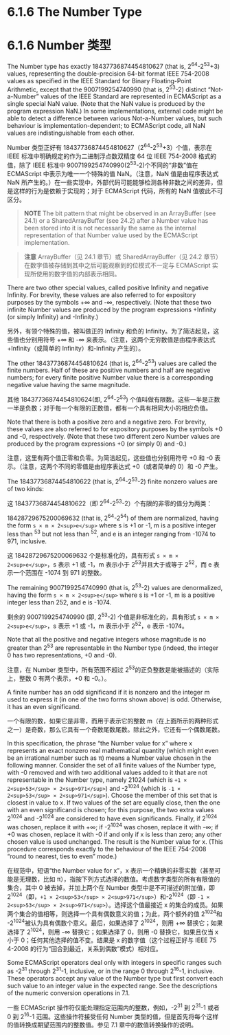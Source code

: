 # 6.1.6 The Number Type

# 6.1.6 Number 类型

The Number type has exactly 18437736874454810627 (that is, 2<sup>64</sup>-2<sup>53</sup>+3) values, representing the double-precision 64-bit format IEEE 754-2008 values as specified in the IEEE Standard for Binary Floating-Point Arithmetic, except that the 9007199254740990 (that is, 2<sup>53</sup>-2) distinct “Not-a-Number” values of the IEEE Standard are represented in ECMAScript as a single special NaN value. (Note that the NaN value is produced by the program expression NaN.) In some implementations, external code might be able to detect a difference between various Not-a-Number values, but such behaviour is implementation-dependent; to ECMAScript code, all NaN values are indistinguishable from each other.

Number 类型正好有 18437736874454810627（2<sup>64</sup>-2<sup>53</sup>+3）个值，表示在 IEEE 标准中明确规定的作为二进制浮点数双精度 64 位 IEEE 754-2008 格式的值，除了 IEEE 标准中 9007199254740990(2<sup>53</sup>-2)个不同的“非数”值在 ECMAScript 中表示为唯一一个特殊的值 NaN。（注意，NaN 值是由程序表达式 NaN 所产生的。）在一些实现中，外部代码可能能够检测各种非数之间的差异，但是这样的行为是依赖于实现的；对于 ECMAScript 代码，所有的 NaN 值彼此不可区分。

> **NOTE** The bit pattern that might be observed in an ArrayBuffer (see 24.1) or a SharedArrayBuffer (see 24.2) after a Number value has been stored into it is not necessarily the same as the internal representation of that Number value used by the ECMAScript implementation.

> **注意** ArrayBuffer（见 24.1 章节）或 SharedArrayBuffer（见 24.2 章节）在数字值被存储到其中之后可能观察到的位模式不一定与 ECMAScript 实现所使用的数字值的内部表示相同。

There are two other special values, called positive Infinity and negative Infinity. For brevity, these values are also referred to for expository purposes by the symbols +∞ and -∞, respectively. (Note that these two infinite Number values are produced by the program expressions +Infinity (or simply Infinity) and -Infinity.)

另外，有领个特殊的值，被叫做正的 Infinity 和负的 Infinity。为了简洁起见，这些值也分别用符号 +∞ 和 -∞ 来表示。（注意，这两个无穷数值是由程序表达式 +Infinity（或简单的 Infinity）和-Infinity 产生的）。

The other 18437736874454810624 (that is, 2<sup>64</sup>-2<sup>53</sup>) values are called the finite numbers. Half of these are positive numbers and half are negative numbers; for every finite positive Number value there is a corresponding negative value having the same magnitude.

其他 18437736874454810624(即, 2<sup>64</sup>-2<sup>53</sup>) 个值叫做有限数。这些一半是正数一半是负数；对于每一个有限的正数值，都有一个具有相同大小的相应负值。

Note that there is both a positive zero and a negative zero. For brevity, these values are also referred to for expository purposes by the symbols +0 and -0, respectively. (Note that these two different zero Number values are produced by the program expressions +0 (or simply 0) and -0.)

注意，这里有两个值正零和负零。为简洁起见，这些值也分别用符号 +0 和 -0 表示。（注意，这两个不同的零值是由程序表达式 +0（或者简单的 0）和 -0 产生。

The 18437736874454810622 (that is, 2<sup>64</sup>-2<sup>53</sup>-2) finite nonzero values are of two kinds:

这 18437736874454810622（即 2<sup>64</sup>-2<sup>53</sup>-2）个有限的非零的值分为两类：

18428729675200069632 (that is, 2<sup>64</sup>-2<sup>54</sup>) of them are normalized, having the form `s × m × 2<sup>e</sup>` where s is +1 or -1, m is a positive integer less than <sup>53</sup> but not less than <sup>52</sup>, and e is an integer ranging from -1074 to 971, inclusive.

这 18428729675200069632 个是标准化的，具有形式 `s × m × 2<sup>e</sup>`，s 表示 +1 或 -1，m 表示小于 2<sup>53</sup>并且大于或等于 2<sup>52</sup>，而 e 表示一个范围在 -1074 到 971 的整数。

The remaining 9007199254740990 (that is, 2<sup>53</sup>-2) values are denormalized, having the form `s × m × 2<sup>e</sup>`
where s is +1 or -1, m is a positive integer less than 252, and e is -1074.

剩余的 9007199254740990 (即, 2<sup>53</sup>-2) 个值是非标准化的，具有形式 `s × m × 2<sup>e</sup>`，s 表示 +1 或 -1，m 表示小于 2<sup>52</sup>，e 表示 -1074。

Note that all the positive and negative integers whose magnitude is no greater than 2<sup>53</sup> are representable in the Number type (indeed, the integer 0 has two representations, +0 and -0).

注意，在 Number 类型中，所有范围不超过 2<sup>53</sup>的正负整数是能被描述的（实际上，整数 0 有两个表示，+0 和 -0。）。

A finite number has an odd significand if it is nonzero and the integer m used to express it (in one of the two forms shown above) is odd. Otherwise, it has an even significand.

一个有限的数，如果它是非零，而用于表示它的整数 m（在上面所示的两种形式之一）是奇数，那么它具有一个奇数尾数尾数。除此之外，它还有一个偶数尾数。

In this specification, the phrase “the Number value for x” where x represents an exact nonzero real mathematical quantity (which might even be an irrational number such as π) means a Number value chosen in the following manner. Consider the set of all finite values of the Number type, with -0 removed and with two additional values added to it that are not representable in the Number type, namely 21024 (which is `+1 × 2<sup>53</sup> × 2<sup>971</sup>`) and -2<sup>1024</sup> (which is `-1 × 2<sup>53</sup> × 2<sup>971</sup>`). Choose the member of this set that is closest in value to x. If two values of the set are equally close, then the one with an even significand is chosen; for this purpose, the two extra values 2<sup>1024</sup> and -2<sup>1024</sup> are considered to have even significands. Finally, if 2<sup>1024</sup> was chosen, replace it with +∞; if -2<sup>1024</sup> was chosen, replace it with -∞; if +0 was chosen, replace it with -0 if and only if x is less than zero; any other chosen value is used unchanged. The result is the Number value for x. (This procedure corresponds exactly to the behaviour of the IEEE 754-2008 “round to nearest, ties to even” mode.)

在规范中，短语“the Number value for x”，x 表示一个精确的非零实数（甚至可能是无理数，比如 π），指按下列方式选择的数值。考虑数字类型的所有有限值的集合，其中 0 被去掉，并加上两个在 Number 类型中是不可描述的附加值，即 2<sup>1024</sup>（即，`+1 × 2<sup>53</sup> × 2<sup>971</sup>`）和-2<sup>1024</sup>（即 `-1 × 2<sup>53</sup> × 2<sup>971</sup>`）。选择这个值最接近 x 的集合的成员。如果两个集合的值相等，则选择一个具有偶数意义的值；为此，两个额外的值 2<sup>1024</sup>和 -2<sup>1024</sup>被认为具有偶数个意义。最后，如果选择了 2<sup>1024</sup>，则用 +∞ 替换它；如果选择了 2<sup>1024</sup>，则用 -∞ 替换它；如果选择了 0，则用 -0 替换它，如果且仅当 x 小于 0；任何其他选择的值不变。结果是 x 的数字值（这个过程正好与 IEEE 75 4-2008 的行为“回合到最近，关系到偶数”模式）相对应。

Some ECMAScript operators deal only with integers in specific ranges such as -2<sup>31</sup> through 2<sup>31</sup>-1, inclusive, or in the range 0 through 2<sup>16</sup>-1, inclusive. These operators accept any value of the Number type but first convert each such value to an integer value in the expected range. See the descriptions of the numeric conversion operations in 7.1.

一些 ECMAScript 操作符仅能处理指定范围内的整数，例如，-2<sup>31</sup> 到 2<sup>31</sup>-1 或者 0 到 2<sup>16</sup>-1 范围。这些操作符接受任何 Number 类型的值，但是首先将每个这样的值转换成期望范围内的整数值。参见 7.1 章中的数值转换操作的说明。
